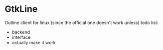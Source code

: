 # GtkLine
Outline client for linux (since the official one doesn't work unless)
todo list:
- backend
- interface
- actually make it work
